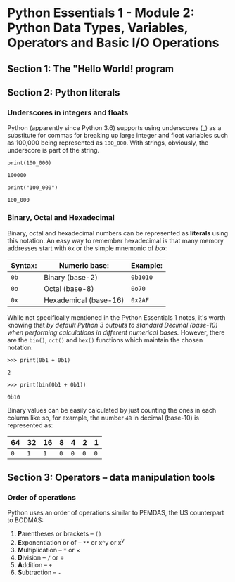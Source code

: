 # Python Essentials 1 - Module 2: Python Data Types, Variables, Operators and Basic I/O Operations

## Section 1: The "Hello World! program

## Section 2: Python literals

### Underscores in integers and floats

Python (apparently since Python 3.6) supports using underscores (_) as a substitute for commas for breaking up large integer and float variables such as 100,000 being represented as `100_000`. With strings, obviously, the underscore is part of the string.

`print(100_000)`

`100000`

`print("100_000")`

`100_000`

### Binary, Octal and Hexadecimal

Binary, octal and hexadecimal numbers can be represented as **literals** using this notation. An easy way to remember hexadecimal is that many memory addresses start with `0x` or the simple mnemonic of *box*:

| Syntax: | Numeric base:         | Example: |
| ------- | --------------------- | -------- |
| `0b`    | Binary (base-2)       | `0b1010` |
| `0o`    | Octal (base-8)        | `0o70`   |
| `0x`    | Hexademical (base-16) | `0x2AF`  |

While not specifically mentioned in the Python Essentials 1 notes, it's worth knowing that *by default Python 3 outputs to standard Decimal (base-10) when performing calculations in different numerical bases.* However, there are the `bin()`, `oct()` and `hex()` functions which maintain the chosen notation:

`>>> print(0b1 + 0b1)`

`2`

`>>> print(bin(0b1 + 0b1))`

`0b10`

Binary values can be easily calculated by just counting the ones in each column like so, for example, the number `48` in decimal (base-10) is represented as:

| 64 | 32 | 16 | 8 | 4 | 2 | 1 |
| -- | -- | -- | - | - | - | - |
| `0`| `1`| `1`|`0`|`0`|`0`|`0`| 

## Section 3: Operators – data manipulation tools

### Order of operations
Python uses an order of operations similar to PEMDAS, the US counterpart to BODMAS:

1. **P**arentheses or brackets – `()`
2. **E**xponentiation or of – `**` or x^y or x<sup>y</sup>
3. **M**ultiplication – `*` or ×
4. **D**ivision – `/` or ÷
5. **A**ddition – `+`
6. **S**ubtraction – `-`
